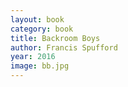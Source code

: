 ```yaml
---
layout: book
category: book
title: Backroom Boys
author: Francis Spufford
year: 2016
image: bb.jpg
---
```

